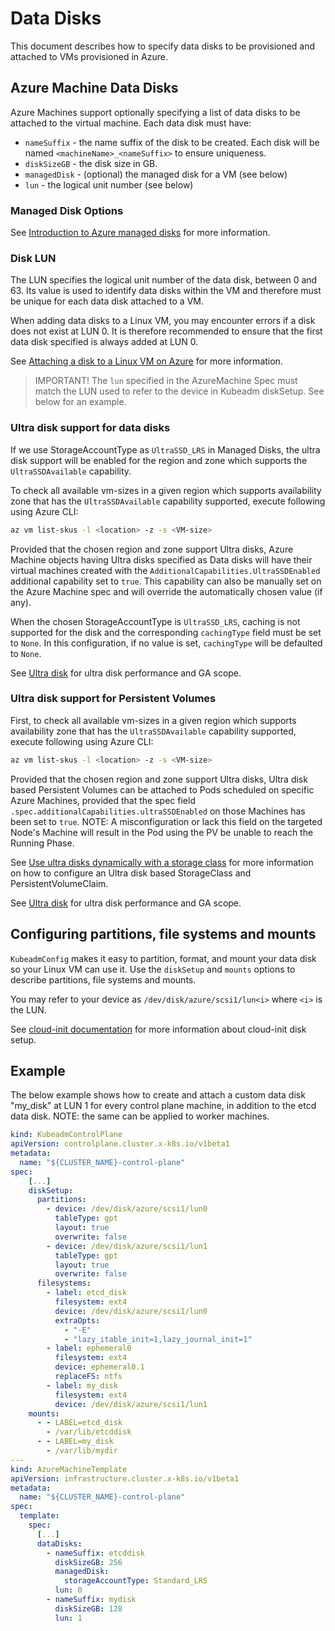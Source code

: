 # Data Disks

This document describes how to specify data disks to be provisioned and attached to VMs provisioned in Azure. 

## Azure Machine Data Disks

Azure Machines support optionally specifying a list of data disks to be attached to the virtual machine. Each data disk must have:
 - `nameSuffix` - the name suffix of the disk to be created. Each disk will be named `<machineName>_<nameSuffix>` to ensure uniqueness. 
 - `diskSizeGB` - the disk size in GB.
 - `managedDisk` - (optional) the managed disk for a VM (see below)
 - `lun` - the logical unit number (see below)

### Managed Disk Options

See [Introduction to Azure managed disks](https://learn.microsoft.com/azure/virtual-machines/managed-disks-overview) for more information.
 
### Disk LUN
 
 The LUN specifies the logical unit number of the data disk, between 0 and 63. Its value is used to identify data disks within the VM and therefore must be unique for each data disk attached to a VM.
 
 When adding data disks to a Linux VM, you may encounter errors if a disk does not exist at LUN 0. It is therefore recommended to ensure that the first data disk specified is always added at LUN 0.
 
 See [Attaching a disk to a Linux VM on Azure](https://learn.microsoft.com/azure/virtual-machines/linux/add-disk) for more information.
 
 > IMPORTANT! The `lun` specified in the AzureMachine Spec must match the LUN used to refer to the device in Kubeadm diskSetup. See below for an example.

### Ultra disk support for data disks
If we use StorageAccountType as `UltraSSD_LRS` in Managed Disks, the ultra disk support will be enabled for the region and zone which supports the `UltraSSDAvailable` capability.

To check all available vm-sizes in a given region which supports availability zone that has the `UltraSSDAvailable` capability supported, execute following using Azure CLI:
```bash
az vm list-skus -l <location> -z -s <VM-size>
```

Provided that the chosen region and zone support Ultra disks, Azure Machine objects having Ultra disks specified as Data disks will have their virtual machines created with the `AdditionalCapabilities.UltraSSDEnabled` additional capability set to `true`. This capability can also be manually set on the Azure Machine spec and will override the automatically chosen value (if any).

When the chosen StorageAccountType is `UltraSSD_LRS`, caching is not supported for the disk and the corresponding `cachingType` field must be set to `None`. In this configuration, if no value is set, `cachingType` will be defaulted to `None`.

See [Ultra disk](https://learn.microsoft.com/azure/virtual-machines/disks-types#ultra-disk) for ultra disk performance and GA scope.

### Ultra disk support for Persistent Volumes
First, to check all available vm-sizes in a given region which supports availability zone that has the `UltraSSDAvailable` capability supported, execute following using Azure CLI:
```bash
az vm list-skus -l <location> -z -s <VM-size>
```

Provided that the chosen region and zone support Ultra disks, Ultra disk based Persistent Volumes can be attached to Pods scheduled on specific Azure Machines, provided that the spec field `.spec.additionalCapabilities.ultraSSDEnabled` on those Machines has been set to `true`.
NOTE: A misconfiguration or lack this field on the targeted Node's Machine will result in the Pod using the PV be unable to reach the Running Phase.

See [Use ultra disks dynamically with a storage class](https://learn.microsoft.com/azure/aks/use-ultra-disks#use-ultra-disks-dynamically-with-a-storage-class) for more information on how to configure an Ultra disk based StorageClass and PersistentVolumeClaim.

See [Ultra disk](https://learn.microsoft.com/azure/virtual-machines/disks-types#ultra-disk) for ultra disk performance and GA scope.

## Configuring partitions, file systems and mounts 

`KubeadmConfig` makes it easy to partition, format, and mount your data disk so your Linux VM can use it. Use the `diskSetup` and `mounts` options to describe partitions, file systems and mounts.

You may refer to your device as `/dev/disk/azure/scsi1/lun<i>` where `<i>` is the LUN.

See [cloud-init documentation](https://cloudinit.readthedocs.io/en/latest/reference/modules.html#disk-setup) for more information about cloud-init disk setup.


## Example

The below example shows how to create and attach a custom data disk "my_disk" at LUN 1 for every control plane machine, in addition to the etcd data disk. 
NOTE: the same can be applied to worker machines.

````yaml
kind: KubeadmControlPlane
apiVersion: controlplane.cluster.x-k8s.io/v1beta1
metadata:
  name: "${CLUSTER_NAME}-control-plane"
spec:
    [...]
    diskSetup:
      partitions:
        - device: /dev/disk/azure/scsi1/lun0
          tableType: gpt
          layout: true
          overwrite: false
        - device: /dev/disk/azure/scsi1/lun1
          tableType: gpt
          layout: true
          overwrite: false
      filesystems:
        - label: etcd_disk
          filesystem: ext4
          device: /dev/disk/azure/scsi1/lun0
          extraOpts:
            - "-E"
            - "lazy_itable_init=1,lazy_journal_init=1"
        - label: ephemeral0
          filesystem: ext4
          device: ephemeral0.1
          replaceFS: ntfs
        - label: my_disk
          filesystem: ext4
          device: /dev/disk/azure/scsi1/lun1
    mounts:
      - - LABEL=etcd_disk
        - /var/lib/etcddisk
      - - LABEL=my_disk
        - /var/lib/mydir
---
kind: AzureMachineTemplate
apiVersion: infrastructure.cluster.x-k8s.io/v1beta1
metadata:
  name: "${CLUSTER_NAME}-control-plane"
spec:
  template:
    spec:
      [...]
      dataDisks:
        - nameSuffix: etcddisk
          diskSizeGB: 256
          managedDisk:
            storageAccountType: Standard_LRS
          lun: 0
        - nameSuffix: mydisk
          diskSizeGB: 128
          lun: 1
````

